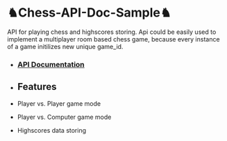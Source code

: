 # ♞Chess-API-Doc-Sample♞
API for playing chess and highscores storing. Api could be easily used to implement a multiplayer room based chess game, because every instance of a game initilizes new unique game_id.
* ### [API Documentation](https://documenter.getpostman.com/view/1741165/chess-api/7Lof2bk#intro)

* ## Features

* Player vs. Player game mode
* Player vs. Computer game mode
* Highscores data storing
